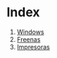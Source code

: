 <!-- TITLE: Index -->
<!-- SUBTITLE: Tabla de contenido -->

# Index
1. <a href="http://localhost/Windows"> Windows </a>
2. <a href="http://localhost/Freenas"> Freenas </a>
3. <a href="http://localhost/Impresoras"> Impresoras </a>